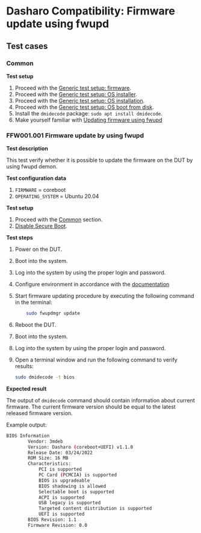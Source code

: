 # Dasharo Compatibility: Firmware update using fwupd

## Test cases

### Common

**Test setup**

1. Proceed with the
    [Generic test setup: firmware](../../generic-test-setup/#firmware).
1. Proceed with the
    [Generic test setup: OS installer](../../generic-test-setup/#os-installer).
1. Proceed with the
    [Generic test setup: OS installation](../../generic-test-setup/#os-installation).
1. Proceed with the
    [Generic test setup: OS boot from disk](../../generic-test-setup/#os-boot-from-disk).
1. Install the `dmidecode` package: `sudo apt install dmidecode`.
1. Make yourself familiar with
    [Updating firmware using fwupd](../../common-coreboot-docs/fwupd_usage.md)

### FFW001.001 Firmware update by using fwupd

**Test description**

This test verify whether it is possible to update the firmware on the DUT by
using fwupd demon.

**Test configuration data**

1. `FIRMWARE` = coreboot
1. `OPERATING_SYSTEM` = Ubuntu 20.04

**Test setup**

1. Proceed with the [Common](#common) section.
1. [Disable Secure Boot](../../unified-test-documentation/dasharo-security/206-secure-boot.md).

**Test steps**

1. Power on the DUT.
1. Boot into the system.
1. Log into the  system by using the proper login and password.
1. Configure environment in accordance with the
    [documentation](../../common-coreboot-docs/fwupd_usage.md)
1. Start firmware updating procedure by executing the following command in
    the terminal:

    ```bash
        sudo fwupdmgr update
    ```

1. Reboot the DUT.
1. Boot into the system.
1. Log into the system by using the proper login and password.
1. Open a terminal window and run the following command to verify results:

    ```bash
    sudo dmidecode -t bios
    ```

**Expected result**

The output of `dmidecode` command should contain information about current
firmware. The current firmware version should be equal to the latest released
firmware version.

Example output:

```bash
BIOS Information
        Vendor: 3mdeb
        Version: Dasharo (coreboot+UEFI) v1.1.0
        Release Date: 03/24/2022
        ROM Size: 16 MB
        Characteristics:
            PCI is supported
            PC Card (PCMCIA) is supported
            BIOS is upgradeable
            BIOS shadowing is allowed
            Selectable boot is supported
            ACPI is supported
            USB legacy is supported
            Targeted content distribution is supported
            UEFI is supported
        BIOS Revision: 1.1
        Firmware Revision: 0.0
```
